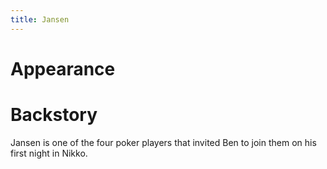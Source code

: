 ```yaml
---
title: Jansen
---
```


# Appearance



# Backstory

Jansen is one of the four poker players that invited Ben to join them on his first night in Nikko.
